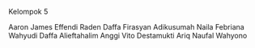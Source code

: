 Kelompok 5

Aaron James Effendi
Raden Daffa Firasyan Adikusumah
Naila Febriana Wahyudi
Daffa Alieftahalim
Anggi Vito Destamukti
Ariq Naufal Wahyono
